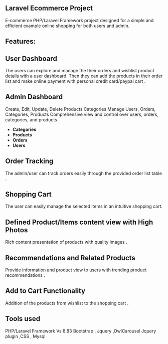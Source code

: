 ## Laravel Ecommerce Project
E-commerce PHP/Laravel Framework  project designed for a simple and efficient example  online shopping  for both users and admin.

## Features:

## User Dashboard
The users can explore and manage the their orders and wishlist product details with a user dashboard.
Then they can add the products in their order list and make online payment with  personal credit card/paypal cart .

## Admin Dashboard 
Create, Edit, Update, Delete Products Categories 
Manage Users, Orders, Categories, Products
Comprehensive view and control over users, orders, categories, and products.
- **Categories**
- **Products**
- **Orders**
- **Users**

## Order Tracking
The admin/user can track orders easily through the provided order list table  .

## Shopping Cart 
The user can easily manage the  selected items in an intuitive shopping cart.

## Defined Product/Items content view with High Photos
Rich content presentation of products with quality images .

## Recommendations and Related Products
Provide information and product view to users with trending product recommendations .

## Add to Cart Functionality
Addition of the products from wishlist to the shopping cart .

## Tools used 
PHP/Laravel Framework Vs 8.83
Bootstrap , Jquery ,OwlCarousel Jquery plugin  ,CSS , Mysql
